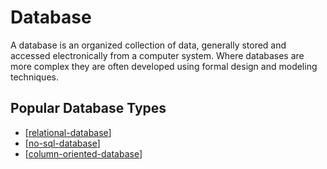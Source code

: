 # Database

A database is an organized collection of data, generally stored and accessed electronically from a computer system. Where databases are more complex they are often developed using formal design and modeling techniques.

## Popular Database Types

- [[relational-database]]
- [[no-sql-database]]
- [[column-oriented-database]]

[//begin]: # "Autogenerated link references for markdown compatibility"
[relational-database]: relational-database "Relational Database"
[no-sql-database]: no-sql-database "NoSQL Database"
[column-oriented-database]: column-oriented-database "Column Oriented Database"
[//end]: # "Autogenerated link references"
